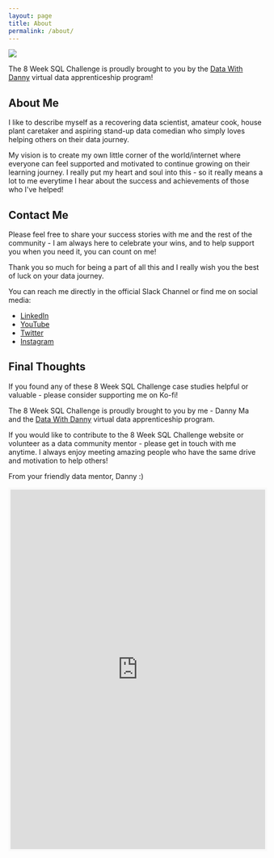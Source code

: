 ```yaml
---
layout: page
title: About
permalink: /about/
---
```


<img src="{{ site.baseurl }}/images/8-week-sql-challenge.png">

The 8 Week SQL Challenge is proudly brought to you by the [Data With Danny](https://www.datawithdanny.com) virtual data apprenticeship program!

## About Me

I like to describe myself as a recovering data scientist, amateur cook, house plant caretaker and aspiring stand-up data comedian who simply loves helping others on their data journey.

My vision is to create my own little corner of the world/internet where everyone can feel supported and motivated to continue growing on their learning journey. I really put my heart and soul into this - so it really means a lot to me everytime I hear about the success and achievements of those who I've helped!

## Contact Me

Please feel free to share your success stories with me and the rest of the community - I am always here to celebrate your wins, and to help support you when you need it, you can count on me!

Thank you so much for being a part of all this and I really wish you the best of luck on your data journey.

You can reach me directly in the official Slack Channel or find me on social media:

* [LinkedIn](https://linkedin.com/in/datawithdanny)
* [YouTube](https://youtube.com/dannyma)
* [Twitter](https://twitter.com/datawithdanny)
* [Instagram](https://www.instagram.com/datawithdanny/)


## Final Thoughts

<center><script type='text/javascript' src='https://storage.ko-fi.com/cdn/widget/Widget_2.js'></script><script type='text/javascript'>kofiwidget2.init('Support Me on Ko-fi', '#0bc1da', 'Q5Q7568W3');kofiwidget2.draw();</script></center>

If you found any of these 8 Week SQL Challenge case studies helpful or valuable - please consider supporting me on Ko-fi!

The 8 Week SQL Challenge is proudly brought to you by me - Danny Ma and the [Data With Danny](https://bit.ly/datawithdanny-8wsc) virtual data apprenticeship program.

If you would like to contribute to the 8 Week SQL Challenge website or volunteer as a data community mentor - please get in touch with me anytime. I always enjoy meeting amazing people who have the same drive and motivation to help others!

From your friendly data mentor,
Danny :)

<center><div class='colorful-container'><iframe src='https://ko-fi.com/dannyma/?hidefeed=true&widget=true&embed=true&preview=true' style='border:none;width:100%;padding:4px;background:#f9f9f9;' height='712' title='dannyma'></iframe>
</div></center>